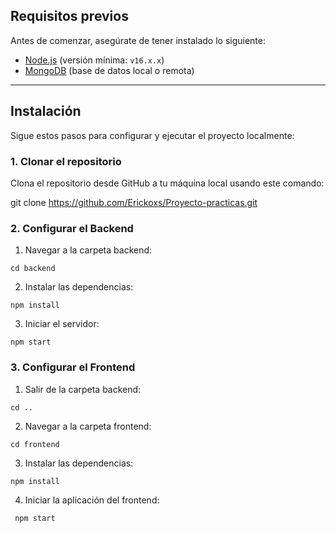 

## Requisitos previos

Antes de comenzar, asegúrate de tener instalado lo siguiente:

- [Node.js](https://nodejs.org/) (versión mínima: `v16.x.x`)
- [MongoDB](https://www.mongodb.com/) (base de datos local o remota)

---

## Instalación

Sigue estos pasos para configurar y ejecutar el proyecto localmente:

### 1. Clonar el repositorio

Clona el repositorio desde GitHub a tu máquina local usando este comando:


git clone https://github.com/Erickoxs/Proyecto-practicas.git

### 2. Configurar el Backend

  1. Navegar a la carpeta backend:

    cd backend

  2. Instalar las dependencias:

    npm install
  
  3. Iniciar el servidor:
  
    npm start
    
### 3. Configurar el Frontend

   1. Salir de la carpeta backend:

    cd ..

   2. Navegar a la carpeta frontend:

    cd frontend

   3. Instalar las dependencias:

    npm install

   4. Iniciar la aplicación del frontend:

     npm start
